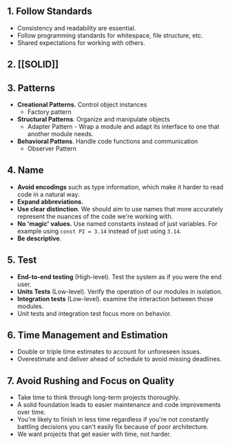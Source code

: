 ## 1. Follow Standards
- Consistency and readability are essential.
- Follow programming standards for whitespace, file structure, etc.
- Shared expectations for working with others.

## 2. [[SOLID]]

## 3. Patterns
- **Creational Patterns.** Control object instances
	- Factory pattern
- **Structural Patterns**. Organize and manipulate objects
	- Adapter Pattern - Wrap a module and adapt its interface to one that another module needs.
- **Behavioral Pattens**. Handle code functions and communication
	- Observer Pattern

## 4. Name
- **Avoid encodings** such as type information, which make it harder to read code in a natural way. 
- **Expand abbreviations.**
- **Use clear distinction**. We should aim to use names that more accurately represent the nuances of the code we're working with.
- **No 'magic' values.** Use named constants instead of just variables. For example using `const PI = 3.14` instead of just using `3.14`.
- **Be descriptive**.

## 5. Test
- **End-to-end testing** (High-level). Test the system as if you were the end user.
- **Units Tests** (Low-level). Verify the operation of our modules in isolation.
- **Integration tests** (Low-level). examine the interaction between those modules.
- Unit tests and integration test focus more on behavior.

## 6. Time Management and Estimation
- Double or triple time estimates to account for unforeseen issues.
- Overestimate and deliver ahead of schedule to avoid missing deadlines.

## 7. Avoid Rushing and Focus on Quality
- Take time to think through long-term projects thoroughly.
- A solid foundation leads to easier maintenance and code improvements over time.
- You're likely to finish in less time regardless if you're not constantly battling decisions you can't easily fix because of poor architecture.
- We want projects that get easier with time, not harder.